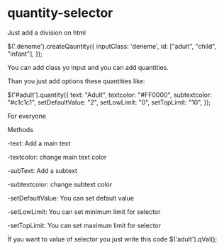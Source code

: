 # quantity-selector
Just add a division on html

$('.deneme').createQauntity({
            inputClass: 'deneme',
            id: ["adult", "child", "infant"],
        });     
        
You can add class yo input and you can add quantities. 

Than you just add options these quantities like:

$('#adult').quantity({
            text: "Adult",
            textcolor: "#FF0000",
            subtextcolor: "#c1c1c1",
            setDefaultValue: "2",
            setLowLimit: "0",
            setTopLimit: "10",
        });
              
For everyone


Methods

-text: Add a main text

-textcolor: change main text color

-subText: Add a subtext

-subtextcolor: change subtext color

-setDefaultValue: You can set default value

-setLowLimit: You can set minimum limit for selector

-setTopLimit: You can set maximum limit for selector


İf you want to value of selector you just write this code  $('adult').qVal();

